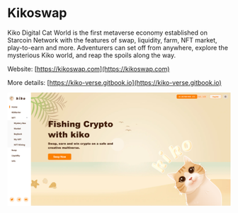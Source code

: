 # Kikoswap

Kiko Digital Cat World is the first metaverse economy established on Starcoin Network with the features of swap, liquidity, farm, NFT market, play-to-earn and more. Adventurers can set off from anywhere, explore the mysterious Kiko world, and reap the spoils along the way.



Website: [https://kikoswap.com](https://kikoswap.com)

More details: [https://kiko-verse.gitbook.io](https://kiko-verse.gitbook.io)



![](<../../.gitbook/assets/image (29).png>)
